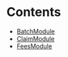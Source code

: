 

# Contents
- [BatchModule](BatchModule.sol/contract.BatchModule.md)
- [ClaimModule](ClaimModule.sol/contract.ClaimModule.md)
- [FeesModule](FeesModule.sol/contract.FeesModule.md)
